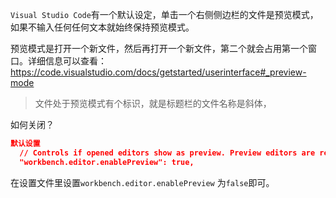 `Visual Studio Code`有一个默认设定，单击一个右侧侧边栏的文件是预览模式，如果不输入任何任何文本就始终保持预览模式。

预览模式是打开一个新文件，然后再打开一个新文件，第二个就会占用第一个窗口。详细信息可以查看：https://code.visualstudio.com/docs/getstarted/userinterface#_preview-mode

>文件处于预览模式有个标识，就是标题栏的文件名称是斜体，

如何关闭？
```json
默认设置
  // Controls if opened editors show as preview. Preview editors are reused until they are kept (e.g. via double click or editing) and show up with an italic font style.
  "workbench.editor.enablePreview": true,
```
在设置文件里设置`workbench.editor.enablePreview` 为`false`即可。